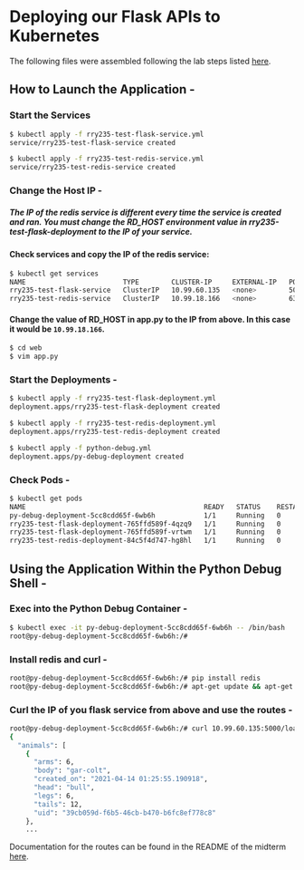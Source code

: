 # Deploying our Flask APIs to Kubernetes
The following files were assembled following the lab steps listed [here](https://coe-332-sp21.readthedocs.io/en/main/week10/services.html#homework-6-deploying-our-flask-api-to-k8s).
## How to Launch the Application -
### Start the Services
```bash
$ kubectl apply -f rry235-test-flask-service.yml
service/rry235-test-flask-service created

$ kubectl apply -f rry235-test-redis-service.yml
service/rry235-test-redis-service created
```
### Change the Host IP -
##### The IP of the redis service is different every time the service is created and ran. You must change the RD_HOST environment value in rry235-test-flask-deployment to the IP of your service.
#### Check services and copy the IP of the redis service:
```bash
$ kubectl get services
NAME                        TYPE        CLUSTER-IP     EXTERNAL-IP   PORT(S)    AGE
rry235-test-flask-service   ClusterIP   10.99.60.135   <none>        5000/TCP   7s
rry235-test-redis-service   ClusterIP   10.99.18.166   <none>        6379/TCP   12s
```
#### Change the value of RD_HOST in app.py to the IP from above. In this case it would be `10.99.18.166`.

```bash
$ cd web
$ vim app.py
```
### Start the Deployments - 
```bash
$ kubectl apply -f rry235-test-flask-deployment.yml 
deployment.apps/rry235-test-flask-deployment created

$ kubectl apply -f rry235-test-redis-deployment.yml 
deployment.apps/rry235-test-redis-deployment created

$ kubectl apply -f python-debug.yml 
deployment.apps/py-debug-deployment created
```

### Check Pods - 
```bash
$ kubectl get pods
NAME                                            READY   STATUS    RESTARTS   AGE
py-debug-deployment-5cc8cdd65f-6wb6h            1/1     Running   0          38s
rry235-test-flask-deployment-765ffd589f-4qzq9   1/1     Running   0          38s
rry235-test-flask-deployment-765ffd589f-vrtwm   1/1     Running   0          38s
rry235-test-redis-deployment-84c5f4d747-hg8hl   1/1     Running   0          38s
```

## Using the Application Within the Python Debug Shell - 
### Exec into the Python Debug Container - 
```bash
$ kubectl exec -it py-debug-deployment-5cc8cdd65f-6wb6h -- /bin/bash
root@py-debug-deployment-5cc8cdd65f-6wb6h:/#
```
### Install redis and curl - 
```bash
root@py-debug-deployment-5cc8cdd65f-6wb6h:/# pip install redis
root@py-debug-deployment-5cc8cdd65f-6wb6h:/# apt-get update && apt-get install -y curl
```
### Curl the IP of you flask service from above and use the routes - 
```bash
root@py-debug-deployment-5cc8cdd65f-6wb6h:/# curl 10.99.60.135:5000/load_data
{
  "animals": [
    {
      "arms": 6, 
      "body": "gar-colt", 
      "created_on": "2021-04-14 01:25:55.190918", 
      "head": "bull", 
      "legs": 6, 
      "tails": 12, 
      "uid": "39cb059d-f6b5-46cb-b470-b6fc8ef778c8"
    }, 
    ...
```
Documentation for the routes can be found in the README of the midterm [here](https://github.com/RileyYlagan/rry235_coe332/tree/main/midterm).
